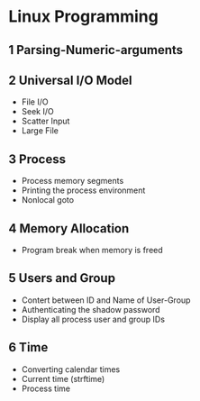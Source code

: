 # Linux Programming

## 1 Parsing-Numeric-arguments

## 2 Universal I/O Model

* File I/O
* Seek I/O
* Scatter Input
* Large File

## 3 Process

* Process memory segments
* Printing the process environment
* Nonlocal goto

## 4 Memory Allocation

* Program break when memory is freed

## 5 Users and Group

* Contert between ID and Name of User-Group
* Authenticating the shadow password
* Display all process user and group IDs

## 6 Time

* Converting calendar times
* Current time (strftime)
* Process time